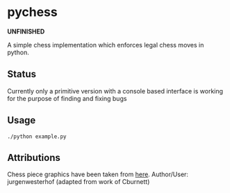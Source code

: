 # pychess
**UNFINISHED**

A simple chess implementation which enforces legal chess moves in python.

## Status
Currently only a primitive version with a console based interface is working for the purpose 
of finding and fixing bugs
## Usage
```./python example.py```
## Attributions
Chess piece graphics have been taken from 
[here](https://commons.wikimedia.org/wiki/File:Chess_Pieces_Sprite.svg). Author/User: jurgenwesterhof (adapted from work of Cburnett)
